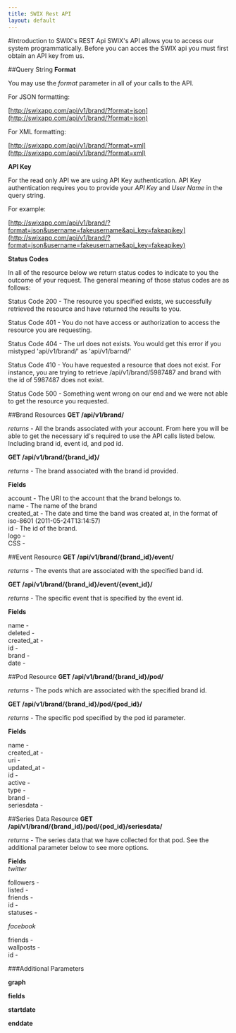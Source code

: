 ```yaml
---
title: SWIX Rest API
layout: default
---
```


#Introduction to SWIX's REST Api
SWIX's API allows you to access our system programmatically. Before you can acces the SWIX api you must first obtain an API key from us. 

##Query String
**Format**

You may use the *format* parameter in all of your calls to the API. 

For JSON formatting:

[http://swixapp.com/api/v1/brand/?format=json](http://swixapp.com/api/v1/brand/?format=json)

For XML formatting:

[http://swixapp.com/api/v1/brand/?format=xml](http://swixapp.com/api/v1/brand/?format=xml)

**API Key**

For the read only API we are using API Key authentication. API Key authentication requires you to provide your *API Key* and *User Name* in the query string. 

For example:

[http://swixapp.com/api/v1/brand/?format=json&username=fakeusername&api_key=fakeapikey](http://swixapp.com/api/v1/brand/?format=json&username=fakeusername&api_key=fakeapikey)

**Status Codes**

In all of the resource below we return status codes to indicate to you the outcome of your request. The general meaning of those status codes are as follows:

Status Code 200 - The resource you specified exists, we successfully retrieved the resource and have returned the results to you.

Status Code 401 - You do not have access or authorization to access the resource you are requesting.

Status Code 404 - The url does not exists. You would get this error if you mistyped 'api/v1/brand/' as 'api/v1/barnd/'

Status Code 410 - You have requested a resource that does not exist. For instance, you are trying to retrieve /api/v1/brand/5987487 and brand with the id of 5987487 does not exist.

Status Code 500 - Something went wrong on our end and we were not able to get the resource you requested.

##Brand Resources
**GET /api/v1/brand/**

*returns* - All the brands associated with your account. From here you will be able to get the necessary id's required to use the API calls listed below. Including brand id, event id, and pod id.

**GET /api/v1/brand/{brand_id}/**

*returns* - The brand associated with the brand id provided. 

**Fields**

account - The URI to the account that the brand belongs to.<br/>
name - The name of the brand<br/>
created_at - The date and time the band was created at, in the format of iso-8601 (2011-05-24T13:14:57)<br/>
id - The id of the brand.<br/>
logo - <br/>
CSS -  <br/>

##Event Resource
**GET /api/v1/brand/{brand_id}/event/**

*returns* - The events that are associated with the specified band id.

**GET /api/v1/brand/{brand_id}/event/{event_id}/**

*returns* - The specific event that is specified by the event id.

**Fields**

name - <br/>
deleted - <br/>
created_at - <br/>
id - <br/>
brand - <br/>
date - <br/>

##Pod Resource
**GET /api/v1/brand/{brand_id}/pod/**

*returns* - The pods which are associated with the specified brand id.

**GET /api/v1/brand/{brand_id}/pod/{pod_id}/**

*returns* - The specific pod specified by the pod id parameter. 

**Fields**

name - <br/>
created_at - <br/>
uri - <br/>
updated_at - <br/>
id - <br/>
active - <br/>
type - <br/>
brand - <br/>
seriesdata - <br/>

##Series Data Resource
**GET /api/v1/brand/{brand_id}/pod/{pod_id}/seriesdata/**

*returns* - The series data that we have collected for that pod. See the additional parameter below to see more options. 

**Fields**<br/>
*twitter*

followers - <br/>
listed - <br/>
friends - <br/>
id - <br/>
statuses - <br/>

*facebook*

friends - <br/>
wallposts - <br/>
id - <br/>

###Additional Parameters

**graph**

**fields**

**startdate**

**enddate**
